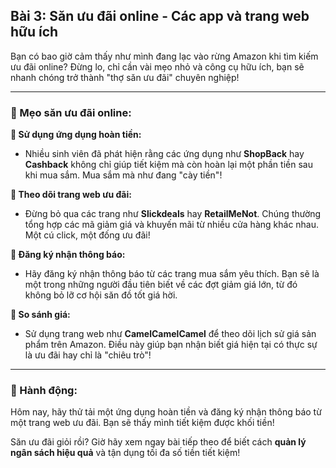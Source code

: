 ## Bài 3: Săn ưu đãi online - Các app và trang web hữu ích

Bạn có bao giờ cảm thấy như mình đang lạc vào rừng Amazon khi tìm kiếm ưu đãi online? Đừng lo, chỉ cần vài mẹo nhỏ và công cụ hữu ích, bạn sẽ nhanh chóng trở thành "thợ săn ưu đãi" chuyên nghiệp!

---

### 📌 Mẹo săn ưu đãi online:

**🔹 Sử dụng ứng dụng hoàn tiền:**
- Nhiều sinh viên đã phát hiện rằng các ứng dụng như **ShopBack** hay **Cashback** không chỉ giúp tiết kiệm mà còn hoàn lại một phần tiền sau khi mua sắm. Mua sắm mà như đang "cày tiền"!

**🔹 Theo dõi trang web ưu đãi:**
- Đừng bỏ qua các trang như **Slickdeals** hay **RetailMeNot**. Chúng thường tổng hợp các mã giảm giá và khuyến mãi từ nhiều cửa hàng khác nhau. Một cú click, một đống ưu đãi!

**🔹 Đăng ký nhận thông báo:**
- Hãy đăng ký nhận thông báo từ các trang mua sắm yêu thích. Bạn sẽ là một trong những người đầu tiên biết về các đợt giảm giá lớn, từ đó không bỏ lỡ cơ hội săn đồ tốt giá hời.

**🔹 So sánh giá:**
- Sử dụng trang web như **CamelCamelCamel** để theo dõi lịch sử giá sản phẩm trên Amazon. Điều này giúp bạn nhận biết giá hiện tại có thực sự là ưu đãi hay chỉ là "chiêu trò"!

---

### 🚀 Hành động:

Hôm nay, hãy thử tải một ứng dụng hoàn tiền và đăng ký nhận thông báo từ một trang web ưu đãi. Bạn sẽ thấy mình tiết kiệm được khối tiền!

Săn ưu đãi giỏi rồi? Giờ hãy xem ngay bài tiếp theo để biết cách **quản lý ngân sách hiệu quả** và tận dụng tối đa số tiền tiết kiệm!